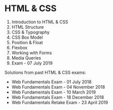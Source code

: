 # HTML & CSS

01. Introduction to HTML & CSS
02. HTML Structure
03. CSS & Typography
04. CSS Box Model
05. Position & Float
06. Flexbox
07. Working with Forms
08. Media Queries
09. Exam - 07 July 2019


Solutions from past HTML & CSS exams:
 - Web Fundamentals Exam - 01 July 2018
 - Web Fundamentals Exam - 04 November 2018
 - Web Fundamentals Exam - 10 March 2019
 - Web Fundamentals Exam - 18 December 2018
 - Web Fundamentals Retake Exam - 23 April 2019
